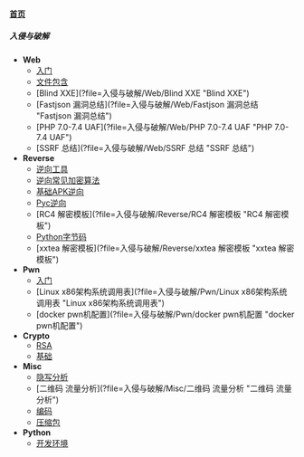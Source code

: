 
#### [首页](?file=home-首页)

<div style='display: none'>
##### 学习amWiki
- [amWiki轻文库简介](?file=001-学习amWiki/01-amWiki轻文库简介 "amWiki轻文库简介")
- [amWiki功能导图](?file=001-学习amWiki/02-amWiki功能导图 "amWiki功能导图")
- [如何开始一个新amWiki轻文库](?file=001-学习amWiki/03-如何开始一个新amWiki轻文库 "如何开始一个新amWiki轻文库")
- [如何编辑amWiki轻文库](?file=001-学习amWiki/04-如何编辑amWiki轻文库 "如何编辑amWiki轻文库")
- **学习markdown**
    - [Markdown快速开始](?file=001-学习amWiki/05-学习markdown/01-Markdown快速开始 "Markdown快速开始")
    - [amWiki与语法高亮](?file=001-学习amWiki/05-学习markdown/02-amWiki与语法高亮 "amWiki与语法高亮")
    - [amWiki与流程图](?file=001-学习amWiki/05-学习markdown/03-amWiki与流程图 "amWiki与流程图")
    - [Atom对Markdown的原生支持](?file=001-学习amWiki/05-学习markdown/05-Atom对Markdown的原生支持 "Atom对Markdown的原生支持")
- [使用测试模块测试接口](?file=001-学习amWiki/06-使用测试模块测试接口 "使用测试模块测试接口")
- [amWiki转接到任意域名进行接口测试](?file=001-学习amWiki/07-amWiki转接到任意域名进行接口测试 "amWiki转接到任意域名进行接口测试")

##### 文档示范
- [通用API接口文档示例](?file=002-文档示范/001-通用API接口文档示例 "通用API接口文档示例")
- [超长文档页内目录示例](?file=002-文档示范/002-超长文档页内目录示例 "超长文档页内目录示例")
</div>

##### 入侵与破解
- **Web**
    - [入门](?file=入侵与破解/Web/入门 "入门")
    - [文件包含](?file=入侵与破解/Web/文件包含 "文件包含")
    - [Blind XXE](?file=入侵与破解/Web/Blind XXE "Blind XXE")
    - [Fastjson 漏洞总结](?file=入侵与破解/Web/Fastjson 漏洞总结 "Fastjson 漏洞总结")
    - [PHP 7.0-7.4 UAF](?file=入侵与破解/Web/PHP 7.0-7.4 UAF "PHP 7.0-7.4 UAF")
    - [SSRF 总结](?file=入侵与破解/Web/SSRF 总结 "SSRF 总结")
- **Reverse**
    - [逆向工具](?file=入侵与破解/Reverse/逆向工具 "逆向工具")
    - [逆向常见加密算法](?file=入侵与破解/Reverse/逆向常见加密算法 "逆向常见加密算法")
    - [基础APK逆向](?file=入侵与破解/Reverse/基础APK逆向 "基础APK逆向")
    - [Pyc逆向](??file=入侵与破解/Reverse/Pyc逆向 "Pyc逆向")
    - [RC4 解密模板](?file=入侵与破解/Reverse/RC4 解密模板 "RC4 解密模板")
    - [Python字节码](?file=入侵与破解/Reverse/Python字节码 "Python字节码")
    - [xxtea 解密模板](?file=入侵与破解/Reverse/xxtea 解密模板 "xxtea 解密模板")
- **Pwn**
    - [入门](?file=入侵与破解/Pwn/入门 "入门")
    - [Linux x86架构系统调用表](?file=入侵与破解/Pwn/Linux x86架构系统调用表 "Linux x86架构系统调用表")
    - [docker pwn机配置](?file=入侵与破解/Pwn/docker pwn机配置 "docker pwn机配置")
- **Crypto**
    - [RSA](?file=入侵与破解/Crypto/RSA "RSA")
    - [基础](?file=入侵与破解/Crypto/基础 "基础")
- **Misc**
    - [隐写分析](?file=入侵与破解/Misc/隐写分析 "隐写分析")
    - [二维码 流量分析](?file=入侵与破解/Misc/二维码 流量分析 "二维码 流量分析")
    - [编码](?file=入侵与破解/Misc/编码 "编码")
    - [压缩包](>file=入侵与破解/Misc/压缩包 "压缩包")
- **Python**
    - [开发环境](?file=入侵与破解/Python/开发环境 "开发环境")